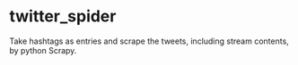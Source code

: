 # twitter_spider
Take hashtags as entries and scrape the tweets, including stream contents, by python Scrapy.
